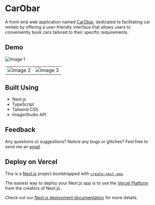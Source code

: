 # CarObar
A front-end web application named [CarObar](https://car-rental-i2g3.vercel.app/), dedicated to facilitating car rentals by offering a user-friendly interface that allows users to conveniently book cars tailored to their specific requirements.

## Demo

 <img src="https://github.com/AmbreshKumarSaini/car_rental/assets/92514207/d5606485-098b-425a-883e-b68da18771b2" alt="Image 1">  
 
<table>
  <tbody>
    <tr>
     <tr>
       <td>
  <img src="https://github.com/AmbreshKumarSaini/car_rental/assets/92514207/1c2f2d16-ea1e-41ae-9752-ea94aa1df392" alt="Image 2">
       </td>
       <td>
  <img src="https://github.com/AmbreshKumarSaini/car_rental/assets/92514207/046f6b77-314a-498f-9297-47b4fe71936a" alt="Image 3">
       </td>
  </tr>
  </tbody>
</table>





## Built Using
- Next.js
- TypeScript
- Tailwind CSS
- ImaginStudio API

## Feedback
Any questions or suggestions? Notice any bugs or glitches? Feel free to send me an <a href="mailto:sainikumar368@gmail.com">email</a>


## Deploy on Vercel

This is a [Next.js](https://nextjs.org/) project bootstrapped with [`create-next-app`](https://github.com/vercel/next.js/tree/canary/packages/create-next-app).

The easiest way to deploy your Next.js app is to use the [Vercel Platform](https://vercel.com/new?utm_medium=default-template&filter=next.js&utm_source=create-next-app&utm_campaign=create-next-app-readme) from the creators of Next.js.

Check out our [Next.js deployment documentation](https://nextjs.org/docs/deployment) for more details.
